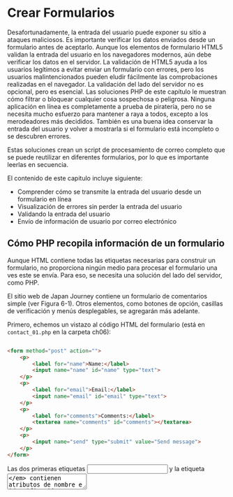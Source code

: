 <!-- https://link-springer-com.ezproxy.unal.edu.co/chapter/10.1007/978-1-4842-4338-1_6 -->

# Crear Formularios

Desafortunadamente, la entrada del usuario puede exponer su sitio a 
ataques maliciosos. Es importante verificar los datos enviados desde 
un formulario antes de aceptarlo. Aunque los elementos de formulario 
HTML5 validan la entrada del usuario en los navegadores modernos, 
aún debe verificar los datos en el servidor. La validación de HTML5 
ayuda a los usuarios legítimos a evitar enviar un formulario con 
errores, pero los usuarios malintencionados pueden eludir fácilmente 
las comprobaciones realizadas en el navegador. La validación del 
lado del servidor no es opcional, pero es esencial. Las soluciones 
PHP de este capítulo le muestran cómo filtrar o bloquear cualquier 
cosa sospechosa o peligrosa. Ninguna aplicación en línea es 
completamente a prueba de piratería, pero no se necesita mucho 
esfuerzo para mantener a raya a todos, excepto a los merodeadores 
más decididos. También es una buena idea conservar la entrada del 
usuario y volver a mostrarla si el formulario está incompleto o se 
descubren errores. 

Estas soluciones crean un script de procesamiento de correo completo 
que se puede reutilizar en diferentes formularios, por lo que es 
importante leerlas en secuencia.

El contenido de este capitulo incluye siguiente:

- Comprender cómo se transmite la entrada del usuario desde un 
formulario en línea
- Visualización de errores sin perder la entrada del usuario
- Validando la entrada del usuario
- Envío de información de usuario por correo electrónico

## Cómo PHP recopila información de un formulario

Aunque HTML contiene todas las etiquetas necesarias para construir un 
formulario, no proporciona ningún medio para procesar el formulario 
una ves este se envía. Para eso, se necesita una solución del lado del 
servidor, como PHP.

El sitio web de Japan Journey contiene un formulario de comentarios 
simple (ver Figura 6-1). Otros elementos, como botones de opción, 
casillas de verificación y menús desplegables, se agregarán más adelante.

Primero, echemos un vistazo al código HTML del formulario (está en 
`contact_01.php` en la carpeta ch06):


```html

<form method="post" action="">
    <p>
        <label for="name">Name:</label>
        <input name="name" id="name" type="text">
    </p>
    <p>
        <label for="email">Email:</label>
        <input name="email" id="email" type="text">
    </p>
    <p>
        <label for="comments">Comments:</label>
        <textarea name="comments" id="comments"></textarea>
    </p>
    <p>
        <input name="send" type="submit" value="Send message">
    </p>
</form>
```

Las dos primeras etiquetas _<input>_ y la etiqueta _<textarea>_ contienen 
atributos de nombre e identificación configurados con el mismo valor. 
La razón de esta duplicación es la accesibilidad. HTML usa el atributo 
_id_ para asociar el elemento _<label>_ con el elemento _<input>_ correcto. 
Los scripts de procesamiento de formularios, sin embargo, se basan en 
el atributo de _name_. Por lo tanto, aunque el atributo _id_ es opcional 
en el botón _submit_, debe usar el atributo _name_ para cada elemento 
del formulario que desee procesar.

El atributo _name_ de un elemento de entrada de formulario normalmente no 
debe contener espacios. Si desea combinar varias palabras, únalas con un 
guión bajo (PHP lo hará automáticamente si deja espacios). Debido a que el 
script desarrollado más adelante en este capítulo convierte los atributos 
_name_ en variables PHP, no use guiones ni ningún otro carácter que no sea 
válido en los nombres de las variables PHP.

Otras dos cosas a tener en cuenta son los atributos de _method_ y _action_
dentro de la etiqueta de apertura _<form>_. El atributo de _method_ determina 
cómo el formulario envía datos. Se puede configurar para _post_ y _get_. El 
atributo _action_ le dice al navegador dónde enviar los datos para su 
procesamiento cuando se hace clic en el botón _submit_. Si el valor se deja 
vacío, como aquí, la página intenta procesar el formulario en sí. Sin embargo, 
un atributo _action_ vacío no es válido en HTML5, por lo que será necesario corregirlo.

He evitado deliberadamente el uso de cualquiera de las nuevas funciones 
de formulario HTML5, como _type = "email"_ y el atributo _required_. Esto 
facilita la prueba de los scripts de validación del lado del servidor PHP. 
Después de la prueba, puede actualizar sus formularios para utilizar las 
funciones de validación de HTML5. La validación en el navegador es 
principalmente una cortesía hacia el usuario para evitar que se envíe 
información incompleta, por lo que es opcional. La validación del lado 
del servidor nunca debe omitirse.

## Diferencia entre Post y Get


De lo contrario, la carpeta ch06 contiene un conjunto completo de archivos 
para el sitio Japan Journey con todo el código del Capítulo 5 incorporado. 
Copie _contact_01.php_ a la raíz del sitio y cámbielo al nombre _contact.php_. 
También copie _footer.php_, _menu.php_ y _title.php_ de la carpeta _ch06 / includes_
a la carpeta _includes_ en la raíz del sitio.

1. Localice la etiqueta de apertura _<form>_ en _contact.php_ y cambie el valor 
del atributo del método de _post_ para obtener, así:

```html
<form method="get" action="">
```

2. Guarde _contact.php_ y cargue la página en un navegador. Escriba su nombre, 
dirección de correo electrónico y un mensaje corto en el formulario, luego haga 
clic en _Enviar mensaje_.


3. Busque en la barra de direcciones del navegador. Debería ver el contenido 
del formulario adjunto al final de la URL.  Si divide la URL, se verá así:

```
http://localhost/phpsols-4e/contact.php
?name=David
&email=david%40example.com
&comments=Greetings%21+%3A-%29
&send=Send+message
```

Los datos enviados por el formulario se han agregado a la URL básica 
como una cadena de consulta que comienza con un signo de interrogación. 
El valor de cada campo y el botón de envío se identifica mediante el 
atributo _name_ del elemento de formulario, seguido de un signo igual y 
los datos enviados. Los datos de cada elemento de entrada están separados 
por un signo comercial (&). Las URL no pueden contener espacios o ciertos 
caracteres (como un signo de exclamación o un emoticón), por lo que el 
navegador reemplaza los espacios con + y codifica otros caracteres como 
valores hexadecimales, un proceso conocido como codificación de URL (para 
obtener una lista completa de valores, consulte 
www.degraeve.com/reference/urlencoding.php).
 
4. Vuelva al código de _contact.php_ y cambie el método a _post_, así:

```html
<form method="post" action="">
```

Guarde _contact.php_ y vuelva a cargar la página en su navegador. Escribe 
otro mensaje y haz clic en _Enviar mensaje_. Su mensaje debería desaparecer, 
pero no sucede nada. No se ha perdido, pero todavía no ha hecho nada para 
procesarlo.
 
6. En _contact.php_, agregue el siguiente código inmediatamente debajo de 
la etiqueta de cierre `</form>`:

```html
<pre>
<?php if ($_POST) { print_r($_POST); } ?>
</pre>
```

Esto muestra el contenido del array superglobal `$ _POST` si se han 
enviado datos _post_. Como se explicó en el Capítulo 4, la función 
_print_r()_ le permite inspeccionar el contenido de los array; las 
etiquetas `<pre>` simplemente facilitan la lectura de la salida.

7. Guarde la página y haga clic en el botón Actualizar en su navegador. 
Probablemente verá una advertencia similar a la siguiente. Esto le 
indica que los datos se volverán a enviar, que es exactamente lo que 
desea. Confirme que desea enviar la información nuevamente.

8. El código del paso 6 ahora debería mostrar el contenido de su mensaje 
debajo del formulario. Todo se ha almacenado en uno de los array 
superglobales de PHP, `$ _POST`, que contiene los datos enviados mediante 
el método _post_. El atributo _name_  de cada elemento del formulario 
se utiliza como clave del array, lo que facilita la recuperación del contenido.

```
       array
(
    [name] => David
    [email] => david@example.com
    [comments] => Hi!
    [send] => Send message
)
```

El array `$ _POST` usa los atributos `name` del formulario para 
identificar cada elemento de datos.

Como acaba de ver, el método `get` envía sus datos adjuntos a la URL, 
mientras que el método `post` los envía con los encabezados HTTP para 
que estén ocultos a la vista. Algunos navegadores limitan la longitud 
máxima de una URL a unos 2000 caracteres, por lo que el método `get` 
solo se puede utilizar para pequeñas cantidades de datos. El método 
`post` se puede utilizar para cantidades de datos mucho mayores. De 
forma predeterminada, PHP permite hasta 8 MB de datos `post` aunque las 
empresas de alojamiento pueden establecer un límite diferente.

Sin embargo, la diferencia más importante entre los dos métodos es su 
uso previsto. El método de `get` está diseñado para usarse en solicitudes 
que no generan cambios en el servidor, sin importar cuántas veces se 
haya realizado. En consecuencia, se utiliza principalmente para búsquedas 
en bases de datos; marcar el resultado de la búsqueda es útil porque todos 
los criterios de búsqueda están en la URL. Por otro lado, el método 
`post` está diseñado para peticiones que provocan cambios en el servidor. 
Por lo tanto, se usa para insertar, actualizar o eliminar registros en 
una base de datos, cargar archivos o enviar un correo electrónico.

Este capítulo se concentra en el método `post` y su array superglobal 
asociada, `$ _POST`.

## Obtener datos de formularios con PHP superglobals

El array superglobal `$_POST` contiene datos enviados mediante el 
método `post`. No debería sorprender que los datos enviados por el 
método `get` estén en el array `$_GET`.

Para acceder a los valores enviados por un formulario, simplemente 
coloque el atributo `name` elemento del formulario entre comillas 
entre corchetes después de `$ _POST` o `$ _GET`, según el atributo 
del método del formulario. Por tanto, el correo electrónico se convierte 
en `$_POST['email']` si se envía mediante el método `post` y 
`$_GET['email']` si se envía mediante el método `get`. 

Puede encontrar scripts que usen `$_REQUEST`, lo que evita la necesidad 
de distinguir entre `$_POST` o `$_GET`. Es menos seguro. Siempre 
debe saber de dónde proviene la información del usuario. `$_REQUEST` 
también incluye los valores de las cookies, por lo que no tiene idea 
si está tratando con un valor enviado por el método `post`, uno 
transmitido a través de la URL o inyectado por una cookie. Utilice 
siempre `$_POST` o `$_GET`.

Los scripts antiguos pueden usar `$HTTP_POST_VARS` o `$HTTP_GET_VARS`, 
que tienen el mismo significado que `$_POST` y `$_GET`. Se han 
eliminado las versiones antiguas. Utilice `$_POST` y `$_GET` en su lugar.


## Procesamiento y validación de la entrada del usuario

El objetivo final de este capítulo es enviar la entrada del formulario 
en `contact.php` por correo electrónico a su bandeja de entrada. El uso 
de la función `mail ()` de PHP es relativamente sencillo. Requiere un 
mínimo de tres argumentos: la dirección o direcciones a las que se envía 
el correo electrónico, una cadena que contiene la línea de asunto y una 
cadena que contiene el cuerpo del mensaje. El cuerpo del mensaje se 
construye concatenando (uniendo) el contenido de los campos de entrada 
en una sola cadena.

Las medidas de seguridad implementadas por la mayoría de los proveedores 
de servicios de Internet (ISP) hacen que sea difícil, si no imposible, 
probar la función `mail ()` en un entorno de prueba local. En lugar de 
saltar directamente al uso de `mail ()`, las Soluciones PHP 6-2 a 6-5 
se concentran en validar la entrada del usuario para asegurarse de que 
los campos obligatorios estén completos y muestren mensajes de error. 
La implementación de estas medidas hace que sus formularios en línea 
sean más fáciles de usar y seguros.

La utilizacion de JavaScript o elementos y atributos de formulario HTML5
para verificar la entrada del usuario se denomina validación del lado del 
cliente porque ocurre en la computadora del usuario (o cliente). Es útil 
porque es casi instantáneo y puede alertar al usuario sobre un problema 
sin hacer un viaje de ida y vuelta innecesario al servidor. Sin embargo, 
la validación del lado del cliente es fácil de eludir. Todo lo que tiene 
que hacer un usuario malintencionado es enviar datos desde un script 
personalizado y sus comprobaciones se vuelven inútiles. También es vital 
verificar la entrada del usuario con PHP.

Consejo

La validación del lado del cliente por sí sola es insuficiente. Siempre 
verifique los datos de una fuente externa usando la validación del lado 
del servidor con PHP.

### Creando un script reutilizable

La capacidad de reutilizar el mismo script, tal vez con solo unas pocas 
ediciones, para varios sitios web es un gran ahorro de tiempo. Sin embargo, 
enviar los datos de entrada a un archivo separado para su procesamiento 
dificulta alertar a los usuarios sobre errores sin perder su entrada. Para 
solucionar este problema, el enfoque adoptado en este capítulo es utilizar 
lo que se conoce como formulario de autoprocesamiento.

Cuando se envía el formulario, la página se vuelve a cargar y una 
declaración condicional ejecuta el script de procesamiento. Si la 
validación del lado del servidor detecta errores, el formulario se puede 
volver a mostrar con mensajes de error mientras se conserva la entrada 
del usuario. Partes del script específicas del formulario se incrustarán 
encima de la declaración `DOCTYPE`. Las partes genéricas y reutilizables 
estarán en un archivo separado que se puede incluir en cualquier página 
que requiera un script de procesamiento de correo electrónico.

Solución PHP 6-1: Prevención de secuencias de comandos entre sitios en 
una forma de autoprocesamiento

Dejar vacío el atributo `action` de una etiqueta de formulario de 
apertura u omitirlo por completo vuelve a cargar el formulario cuando 
se envían los datos. Sin embargo, un atributo `action` vacío no es 
válido en HTML5. PHP tiene una variable superglobal muy conveniente 
(`$_SERVER ['PHP_SELF']`) que contiene la ruta relativa a la raíz del 
sitio del archivo actual. Establecerlo como el valor del atributo 
`action` inserta automáticamente el valor correcto para un formulario 
de autoprocesamiento, pero usarlo por sí solo expone su sitio a un 
ataque malicioso conocido como `cross-site scripting (XSS)`. Esta 
solución PHP explica el riesgo y muestra cómo usar `$_SERVER['PHP_SELF']` 
de forma segura.

1. Cargue `bad_link.php` en la carpeta ch06 en un navegador. Contiene 
un único enlace a `form.php` en la misma carpeta; pero el enlace en el 
HTML subyacente se ha deformado deliberadamente para simular un ataque XSS.
     
2. Haga clic en el enlace. Dependiendo del navegador que esté utilizando, 
debería ver que la página de destino ha sido bloqueada (como se muestra 
en la Figura 6-3) o el diálogo de alerta de JavaScript que se muestra en 
la Figura 6-4.

Google Chrome automatically blocks suspected XSS attacks. 
Not all browsers are capable of blocking XSS attacks. 

Nota

Los enlaces en los archivos de ejercicios para esta solución PHP asumen 
que están en una carpeta llamada phpsols-4e / ch06 en la raíz de su 
servidor localhost. Ajústelos si es necesario para que coincidan con 
su configuración de prueba.

3. Descarte la alerta de JavaScript, si es necesario, y haga clic con 
el botón derecho para ver la fuente de la página. La línea 10 debería 
verse similar a esto:

```
<form method="post" action="/phpsols-4e/ch06/form.php">
<script>alert('Boo!')</script><foo"">
```

El enlace mal formado en `bad_link.php` ha inyectado un fragmento de 
JavaScript en la página inmediatamente después de la etiqueta de 
apertura `<form>`. En este caso, es una alerta JavaScript inofensiva; 
pero en un ataque XSS real, podría intentar robar cookies u otra 
información personal. Tal ataque sería silencioso, dejando al usuario 
inconsciente de lo que ha sucedido a menos que note el script en la 
barra de direcciones del navegador.

Esto ha sucedido porque `form.php` usa `$_SERVER['PHP_SELF']` para 
generar el valor del atributo `action`. El enlace mal formado inserta 
la ubicación de la página en el atributo `action`, cierra la etiqueta 
del formulario de apertura y luego inyecta la etiqueta `<script>`, que 
se ejecuta inmediatamente cuando se carga la página.


4. Una forma simple, pero efectiva, de neutralizar este tipo de ataque 
XSS es pasar `$_SERVER['PHP_SELF']` a la función `htmlentities()` 
de esta manera:

```html
<form method="post"  action="<?=
 htmlentities($_SERVER['PHP_SELF']) ?>">
```

Esto convierte los corchetes angulares de las etiquetas `<script`> en 
sus equivalentes de entidad HTML, evitando que se ejecute el script. 
Aunque funciona, deja la URL mal formada en la barra de direcciones 
del navegador, lo que podría llevar a los usuarios a cuestionar la 
seguridad de su sitio. Creo que una mejor solución es redirigir a los 
usuarios a una página de error cuando se detecta XSS.


5. En form.php, cree un bloque PHP encima de la declaración `DOCTYPE` 
y defina una variable con la ruta relativa a la raíz del sitio al 
archivo actual de esta manera:

```html
<?php
$currentPage = '/phpsols-4e/ch06/form.php';
?>
<!doctype html>
```

6. Ahora compare el valor de `$currentPage` con `$ _SERVER['PHP_SELF']`. 
Si no son idénticos, use la función `header()` para redirigir al usuario 
a una página de error y salir inmediatamente del script de esta manera:

```html
if ($currentPage !== $_SERVER['PHP_SELF']) {
    header('Location: http://localhost/phpsols-4e/ch06/missing.php');
    exit;
}
```

Precaución

La ubicación pasada a la función `header()` debe ser una URL completamente 
calificada. Si utiliza un vínculo relativo al documento, el destino se 
agrega al vínculo mal formado, lo que evita que la página se redirija 
correctamente.

7. Use `$currentPage` como el valor del atributo `action` en la etiqueta 
del formulario de apertura:

```html
<form method="post"  action="<?= $currentPage ?>">
```

8. Guarde `form.php`, vuelva a `bad_link.php` y vuelva a hacer clic en el 
enlace. Esta vez debería ser llevado directamente a `missing.php`.
 
9. Cargue `form.php` directamente en el navegador. Debería cargarse y 
funcionar como se esperaba.  La versión final está en `form_end.php` en 
la carpeta ch06. El archivo llamado `bad_link_end.php` enlaza con la 
versión terminada si solo desea probar el script.

Esta técnica implica más código que simplemente pasar `$_SERVER['PHP_SELF']` 
a la función `htmlentities()`; pero tiene la ventaja de guiar a los 
usuarios sin problemas a una página de error si han seguido un enlace 
malicioso a su formulario. Obviamente, la página de error debería 
vincularse a su menú principal.

Solución PHP 6-2: Asegúrese de que los campos obligatorios no estén en blanco

Cuando los campos obligatorios se dejan en blanco, no obtiene la 
información que necesita y es posible que el usuario nunca obtenga una 
respuesta, especialmente si se han omitido los datos de contacto.
Continúe usando el archivo de "Comprender la diferencia entre `post` y `get`" 
anteriormente en este capítulo. Alternativamente, use `contact_02.php` de 
la carpeta ch06 y elimine _02 del nombre del archivo.

1. La secuencia de comandos de procesamiento utiliza dos arrays llamadas 
`$errores` y` $missing` para almacenar los detalles de los errores y los 
campos obligatorios que no se han completado. Estos arrays se utilizarán 
para controlar la visualización de los mensajes de error junto con las
 etiquetas del formulario. No habrá ningún error cuando la página se 
cargue por primera vez, así que inicialice `$errors` y `$missing` como 
arrays vacíos en el bloque de código PHP en la parte superior de 
`contact.php`, así:


```html
<?php
include './includes/title.php';
$errors = [];
$missing = [];
?>
```

 
2. La secuencia de comandos de procesamiento de correo electrónico debe 
ejecutarse solo si se ha enviado el formulario. Use una declaración 
condicional para verificar el valor de la variable superglobal 
`$_SERVER['REQUEST_METHOD']`. Si es `POST` (todo en mayúsculas), sabrá 
que el formulario se envió mediante el método `post`. Agregue el código 
resaltado en negrita al bloque PHP en la parte superior de la página.

```html
<?php
include './includes/title.php';
$errors = [];
$missing = [];
// check if the form has been submitted
if ($_SERVER['REQUEST_METHOD'] == 'POST') {
    // email processing script
}
?>
```

Consejo

Verificar que el valor de `$_SERVER['REQUEST_METHOD']` sea `POST` es 
una condición genérica que se puede usar con cualquier formulario 
independientemente del nombre del botón Enviar.

3. Aunque aun no enviará el correo electrónico, defina dos variables 
para almacenar la dirección de destino y la línea de asunto del 
correo electrónico. El siguiente código va dentro de la declaración 
condicional que creó en el paso anterior:

```
if ( $_SERVER['REQUEST_METHOD'] == 'POST') {
    // email processing script
    $to = 'david@example.com'; // use your own email address
    $subject = 'Feedback from Japan Journey';
}
```

4. A continuación, cree dos arrays, uno que enumere el atributo `name` 
de cada campo en el formulario y la otra que enumere todos los campos 
obligatorios. Por el bien de esta demostración, haga que el campo de 
correo electrónico sea opcional, de modo que solo se requieran los 
campos `name` y `comments` Agregue el siguiente código dentro del 
bloque condicional inmediatamente después del código que define la 
línea de asunto:

```
    $subject = 'Feedback from Japan Journey';
    // list expected fields
    $expected = ['name', 'email', 'comments'];
    // set required fields
    $required = ['name', 'comments'];
}
```

Consejo

¿Por qué es necesaria ek array `$expected` ? Es para evitar que un 
atacante inyecte otras variables en el array `$_POST` en un intento de 
sobrescribir sus valores predeterminados. Al procesar solo las variables 
que espera, su formulario es mucho más seguro. Se ignoran los valores 
falsos.

5. La siguiente sección de código no es específica de este formulario, 
por lo que debe ir en un archivo externo que se puede incluir en 
cualquier secuencia de comandos de procesamiento de correo electrónico. 
Cree un nuevo archivo PHP llamado `processmail.php` en la carpeta 
`includes`. Luego inclúyalo en `contact.php` inmediatamente después 
del código que ingresó en el paso anterior, así:

```
    $required = ['name', 'comments'];
    require './includes/processmail.php';
}
```

6. El código en `processmail.php` comienza verificando las variables 
`$_POST` para los campos obligatorios que se han dejado en blanco. 
Elimine cualquier código predeterminado insertado por su editor y 
agregue lo siguiente a `processmail.php`: 

```
<?php
foreach ($_POST as $key => $value) {
    // strip whitespace from $value if not an array
    if (!is_array($value)) {
        $value = trim($value);
    }
    if (!in_array($key, $expected)) {
        // ignore the value, it's not in $expected
        continue;
    }
    if (in_array($key, $required) && empty($value)) {
        // required value is missing
        $missing[] = $key;
        $$key = "";
        continue;
    }
    $$key = $value;
}
```

Este bucle `foreach` procesa el array `$_POST` eliminando los espacios 
en blanco iniciales y finales de los campos de texto y asignando el 
contenido del campo a una variable con un nombre simplificado. 
Como resultado, `$_POST['email'] `se convierte en `$email`, y así 
sucesivamente. También verifica si los campos obligatorios se dejan en 
blanco y los agrega al array `$missing`, estableciendo la variable 
relacionada en una cadena vacía.

El array `_POST` es un array asociativa, por lo que el ciclo asigna la 
clave y el valor del elemento actual a `$key` y `$value`, respectivamente. 
El ciclo comienza verificando que el valor actual no sea un array, 
usando la función `is_array()` con el operador lógico `Not` (!). Si no 
es así, la función `trim()` elimina los espacios en blanco iniciales 
y finales y los reasigna a `$value`. Eliminar los espacios en blanco 
iniciales y finales evita que alguien presione la barra espaciadora 
varias veces para evitar completar un campo obligatorio.


Nota

Actualmente, el formulario solo tiene campos de entrada de texto, pero 
se ampliará más adelante para incluir elementos `<select>` y casillas 
de verificación que envían datos como arrays. Es necesario verificar 
si el valor del elemento actual es un array porque pasar un array a la 
función `trim()` desencadena un error.

La siguiente declaración condicional verifica si la clave actual no 
está en el array `$expected`. Si no es así, la palabra clave `continue` 
obliga al ciclo a dejar de procesar el elemento actual y pasar al 
siguiente. Por lo tanto, se ignora todo lo que no esté en el array 
$expected.

A continuación, verificamos si la clave del array actual está en el 
array `$required` y si no tiene ningún valor. Si la condición devuelve 
verdadera, la clave se agrega al arrayz `$missing` y una variable 
basada en el nombre de la clave se crea dinámicamente y su valor se 
establece en una cadena vacía. Observe que `$$key` comienza con dos 
signos de dólar en la siguiente línea:

```
$$key = "";
```

Esto significa que es una variable variable (consulte "Crear de nuevas 
variables dinámicamente" en el Capítulo 4). Entonces, si el valor de 
`$key` es `"name"`, `$$key` se convierte en `$name`.

Nuevamente, `continue` mueve el bucle al siguiente elemento.

Pero, si llegamos hasta la línea final del ciclo, sabemos que estamos 
tratando con un elemento que necesita ser procesado, por lo que se 
crea una variable basada en el nombre de la clave de forma dinámica y 
el valor actual se asigna a este.

7. Guarde `processmail.php`. Le agregará más código más adelante, pero 
pasemos ahora al cuerpo principal de `contact.php`. El atributo `action` 
en la etiqueta del formulario de apertura está vacío. Para propósitos 
de prueba local, simplemente establezca su valor en el nombre de la 
página actual:

```
<form method="post" action="contact.php">
```


8. Debe mostrar una advertencia si falta algo. Agregue una declaración 
condicional en la parte superior del contenido de la página entre el 
encabezado <h2> y el primer párrafo, así:


```html
<h2>Contact us</h2>
<?php if ($missing || $errors) { ?>
<p class="warning">Please fix the item(s) indicated.</p>
<?php } ?>
<p>Ut enim ad minim veniam . . . </p>
```


Esto verifica `$missing` y `$errors`, que inicializó como arrays vacios 
en el paso 1. Como se explica en "La verdad según PHP" en el Capítulo 4, 
un array vacío se trata como falso, por lo que el párrafo dentro de la 
declaración condicional no lo es se muestra cuando se carga la página 
por primera vez. Sin embargo, si no se ha completado un campo obligatorio 
cuando se envía el formulario, su nombre se agrega a la matriz `$missing`. 
Un array con al menos un elemento se trata como verdadera. El || significa 
"o", por lo que este párrafo de advertencia se mostrará si un campo 
obligatorio se deja en blanco o si se descubre un error. (El array 
$erros entra en juego en la Solución PHP 6-4).


9. Para asegurarse de que funciona hasta ahora, guarde `contact.php` 
y cárguelo normalmente en un navegador (no haga clic en el botón 
Actualizar). No se muestra el mensaje de advertencia. Haz clic en 
Enviar mensaje sin completar ninguno de los campos. Ahora debería ver 
el mensaje sobre elementos faltantes, como se muestra en la siguiente 
captura de pantalla.


10. Para mostrar un mensaje adecuado junto a cada campo obligatorio 
que falta, use una declaración condicional de PHP para insertar un 
`<span>` dentro de la etiqueta `<label>`, así:

```html
<label for="name">Name:
<?php if (in_array('name', $missing)) { ?>
    <span class="warning">Please enter your name</span>
<?php } ?>
</label>
```

La condición usa la función `in_array()` para verificar si el array 
`$missing` contiene el valor `name`. Si es así, se muestra el `<span>.` 
`$missing` se define como un array vacío en la parte superior de la 
secuencia de comandos, por lo que el intervalo no se mostrará cuando 
se cargue la página por primera vez.


11. Inserte advertencias similares para los campos de correo electrónico 
y comentarios como este:

```html
    <label for="email">Email:
    <?php if (in_array('email', $missing)) { ?>
        <span class="warning">Please enter your email address</span>
    <?php } ?>
    </label>
    <input name="email" id="email" type="text">
</p>
<p>
    <label for="comments">Comments:
    <?php if (in_array('comments', $missing)) { ?>
        <span class="warning">Please enter your comments</span>
    <?php } ?>
    </label>
```

El código PHP es el mismo excepto por el valor que busca en el array 
`$missing`. Es lo mismo que el atributo `name` del elemento de formulario.
 
12. Guarde `contact.php` y pruebe la página nuevamente, primero 
ingresando nada en ninguno de los campos. Las etiquetas del formulario 
deben verse como la Figura 6-5.


Aunque agregó una advertencia a `<label>` para el campo de correo 
electrónico, no se muestra porque el correo electrónico no se agregó 
al array `$required`. Como resultado, el código en `processmail.php` 
no lo agrega al array `$missing`.

13. Agregue un correo electrónico al array `$required` en el bloque 
de código en la parte superior de `comments.php`, así:

```
$required = ['name', 'comments', 'email'];
```

14. Haz clic en Enviar mensaje nuevamente sin completar ningún campo. 
Esta vez, verá un mensaje de advertencia junto a cada etiqueta.
     
15. Escriba su nombre en el campo `name`. En los campos Correo 
electrónico y Comentarios, simplemente presione la barra espaciadora 
varias veces y luego haga clic en Enviar mensaje. El mensaje de 
advertencia junto al campo Nombre desaparece, pero los otros dos 
mensajes de advertencia permanecen. El código en `processmail.php` 
quita los espacios en blanco de los campos de texto, por lo que 
rechaza los intentos de omitir los campos obligatorios ingresando 
una serie de espacios. Si tiene algún problema, compare su código 
con `contact_03.php` e `includes/processmail_01.php` en la carpeta 
ch06.
     

Todo lo que se necesita hacer para cambiar los campos obligatorios 
es cambiar los nombres en el array `$required` y agregar una alerta 
adecuada dentro de la etiqueta `<label>` del elemento de entrada 
apropiado dentro del formulario. Es fácil de hacer porque siempre 
usa el atributo de nombre del elemento de entrada del formulario.

## Conservar la entrada del usuario cuando un formulario está incompleto

Imagínese que ha pasado 10 minutos rellenando un formulario. Hace 
clic en el botón Enviar y vuelve la respuesta de que falta un campo 
obligatorio. Es exasperante tener que rellenar todos los campos de 
nuevo. Dado que el contenido de cada campo está en el array `$_POST`, 
es fácil volver a mostrarlo cuando se produce un error.


Solución PHP 6-3: Creación de campos de formulario fijos

Esta solución PHP muestra cómo usar una declaración condicional para 
extraer la entrada del usuario del array `$_POST` y volver a mostrarla 
en los campos de entrada de texto y áreas de texto. Continúe trabajando 
con los mismos archivos de antes. Alternativamente, use `contact_03.php` 
e `includes/processmail_01.php` de la carpeta ch06.


1. Cuando la página se carga por primera vez, no desea que aparezca 
nada en los campos de entrada, pero desea volver a mostrar el contenido 
si falta un campo obligatorio o hay un error. Esa es la clave: si los 
arrays `$missing` o `$errors` contienen algún valor, el contenido de 
cada campo debe volver a mostrarse. Establece el texto predeterminado 
para un campo de entrada de texto con el atributo de valor de la 
etiqueta `<input>`, así que modifique la etiqueta `<input`> para un 
nombre como este:

```html
<input name="name" id="name" type="text"
<?php if ($missing || $errors) {
    echo 'value="' . htmlentities($name) . '"';
} ?>>
```

La línea dentro de las llaves contiene una combinación de comillas y 
puntos que pueden confundirlo. Lo primero que debe darse cuenta es que 
solo hay un punto y coma, justo al final, por lo que el comando echo 
se aplica a toda la línea. Como se explicó en el Capítulo 3, un punto 
se denomina operador de concatenación, que une cadenas y variables. 
Puede dividir el resto de la línea en tres secciones, de la siguiente manera:

```
'value="' .

htmlentities($name)

. '"'
```

La primera sección genera `value="` como texto y usa el operador de 
concatenación para unirlo a la siguiente sección, que pasa `$name` a 
una función llamada `htmlentities()`. Explicaré por qué es necesario 
en un momento, pero la tercera sección usa el operador de concatenación 
nuevamente para unirse a la salida final, que consta únicamente de 
comillas dobles. Por lo tanto, si `$missing` o `$errors` contienen 
algún valor, y `$_POST['name']` contiene a Joe, terminará con esto 
dentro de la etiqueta `<input>` :

```html
<input name="name" id="name" type="text" value="Joe">
```

La variable `$name` contiene la entrada del usuario original, que se 
transmitió a través del array `$_POST`. El bucle `foreach` que creó en 
`processmail.php` en la Solución PHP 6-2 procesa el array `$_POST` y 
asigna cada elemento a una variable con el mismo nombre. Esto le permite 
acceder a `$_POST['nombre']` simplemente como `$name`.

Entonces, ¿por qué necesitamos la función `htmlentities()`? Como sugiere 
el nombre de la función, convierte ciertos caracteres en sus entidades 
de caracteres HTML equivalentes. El que le preocupa aquí es la comilla 
doble. Supongamos que Eric "Slowhand" Clapton decide enviar comentarios 
a través del formulario. Si usa `$name` por sí solo, la Figura 6-6 muestra 
lo que sucede cuando se omite un campo `required` y no usa `htmlentities()`.

Pasar el contenido del elemento array `$_POST` a `htmlentities()`, sin 
embargo, convierte las comillas dobles en el medio de la cadena a `&quot;`. 
Y, como muestra la Figura 6-7, el contenido ya no está truncado.


Lo bueno de esto es que la entidad de carácter `&quot;` se convierte 
de nuevo a comillas dobles cuando se vuelve a enviar el formulario. 
Como resultado, no es necesario realizar más conversiones antes de que 
se pueda enviar el correo electrónico.

Nota

Si `htmlentities()` corrompe su texto, puede establecer la codificación 
directamente dentro de un script pasando el segundo y tercer argumento 
opcional a la función. Por ejemplo, para establecer la codificación en 
chino simplificado, use `htmlentities($name, ENT_COMPAT, 'GB2312')`. 
Para obtener más información, consulte la documentación en www.php.net/manual/en/function.htmlentities.php.

2. Edite el campo de correo electrónico de la misma manera, usando 
`$email` en lugar de `$name`.
     
3. El área de texto de comentarios debe manejarse de manera ligeramente 
diferente porque las etiquetas `<textarea>` no tienen un atributo 
`value`. Debe colocar el bloque PHP entre las etiquetas de apertura y
 cierre del área de texto, así:

```html
<textarea name="comments" id="comments"><?php
  if ($missing || $errors) {
      echo htmlentities($comments);
  } ?></textarea>
```

Es importante colocar las etiquetas PHP de apertura y cierre contra 
las etiquetas `<textarea>`. Si no lo hace, obtendrá espacios en blanco 
no deseados dentro del área de texto.
 
4. Guarde `contact.php` y pruebe la página en un navegador. Si se 
omite algún campo obligatorio, el formulario muestra el contenido 
original junto con los mensajes de error.

Puede verificar su código con `contact_04.php` en la carpeta ch06.


Precaución

El uso de esta técnica evita que el botón de restablecimiento de un 
formulario restablezca cualquier campo que haya sido modificado por 
el script PHP porque establece explícitamente el atributo de valor de 
cada campo.


## Filtrar posibles ataques

Un exploit particularmente desagradable conocido como inyección de 
encabezado de correo electrónico busca convertir formularios en línea 
en transmisores de spam. El atacante intenta engañar a su script para 
que envíe un correo electrónico HTML con copias a muchas personas. Esto 
es posible si incorpora la entrada del usuario sin filtrar en los 
encabezados adicionales que se pueden pasar como el cuarto argumento a 
la función `mail()`. Es común agregar la dirección de correo electrónico 
del usuario como un encabezado de respuesta. Si detecta espacios, nuevas 
líneas, retornos de carro o cualquiera de las cadenas "Content-type:", 
"Cc:" o "Bcc:" en el valor enviado, es el objetivo de un ataque, por lo 
que debe bloquear el mensaje.

Solución PHP 6-4: bloqueo de direcciones de correo electrónico que 
contienen contenido sospechoso

Esta solución PHP verifica la entrada de la dirección de correo 
electrónico del usuario en busca de contenido sospechoso. Si se detecta, 
una variable booleana se establece en verdadera. Esto se utilizará más 
adelante para evitar que se envíe el correo electrónico.

Continúe trabajando con la misma página que antes. Alternativamente, 
use `contact_04.php` e `includes/processmail_01.php` de la carpeta ch06.

1. Para detectar las frases sospechosas, usaremos un patrón de búsqueda 
o una expresión regular. Agregue el siguiente código en la parte superior 
de `processmail.php` antes del bucle `foreach` existente:

```html
// pattern to locate suspect phrases
$pattern = '/[\s\r\n]|Content-Type:|Bcc:|Cc:/i';
foreach ($_POST as $key => $value) {
```

La cadena asignada a `$pattern` se utilizará para realizar una búsqueda 
que no distinga entre mayúsculas y minúsculas para cualquiera de los 
siguientes: un espacio, retorno de carro, salto de línea, "Content-Type:", 
"Bcc:" o "Cc:". Está escrito en un formato llamado expresión regular 
compatible con Perl (PCRE). El patrón de búsqueda está encerrado en un 
par de barras diagonales, y la i después de la barra final hace que el 
patrón no distinga entre mayúsculas y minúsculas.

Consejo

Las expresiones regulares son una herramienta extremadamente poderosa 
para hacer coincidir patrones de texto. Es cierto que no son fáciles 
de aprender; pero es una habilidad esencial si se toma en serio el 
trabajo con lenguajes de programación como PHP y JavaScript. Eche un 
vistazo a Introducción a las expresiones regulares de Jörg Krause 
(Apress, 2017, ISBN 978-1-4842-2508-0). Está dirigido principalmente 
a desarrolladores de JavaScript, pero solo existen pequeñas diferencias 
de implementación entre JavaScript y PHP. La sintaxis básica es idéntica.

2. Ahora puede usar el PCRE almacenado en `$pattern` para detectar 
cualquier entrada de usuario sospechosa en la dirección de correo 
electrónico enviada. Agregue el siguiente código inmediatamente después 
de la variable `$pattern` del paso 1:

```html
// check the submitted email address
$suspect = preg_match($pattern,  $_POST['email']);
```

La función `preg_match()` compara la expresión regular pasada como 
primer argumento con el valor del segundo argumento, en este caso, 
el valor del campo de correo electrónico. Devuelve verdadero si 
encuentra una coincidencia. Por lo tanto, si se encuentra contenido 
sospechoso, `$suspect` será cierto. Pero si no hay coincidencia, 
será falso.

3. Si se detecta contenido sospechoso en la dirección de correo 
electrónico, no tiene sentido seguir procesando el array `$_POST`. 
Envuelva el código que procesa las variables `$_POST` en una 
declaración condicional como esta:

```html
if (!$suspect) {
    foreach ($_POST as $key => $value) {
        // strip whitespace from $value if not an array
        if (!is_array($value)) {
           $value = trim($value);
        }
        if (!in_array($key, $expected)) {
            // ignore the value, it's not in $expected
            continue;
        }
        if (in_array($key, $required) && empty($value)) {
            // required value is missing
            $missing[] = $key;
            $$key = "";
            continue;
        }
    $$key = $value;
    }
}
```

Esto procesa las variables en el array `$_POST` solo si `$suspect`no 
es verdadero.

No olvide la llave extra para cerrar la declaración condicional.

4. Edite el bloque PHP después del encabezado `<h2>` en `contact.php` 
para agregar un nuevo mensaje de advertencia sobre el formulario, 
como este:

```html
<h2>Contact Us</h2>
<?php if ($_POST && $suspect) { ?>
    <p class="warning">Sorry, your mail could not be sent.
    Please try later.</p>
<?php } elseif ($missing || $errors) { ?>
  <p class="warning">Please fix the item(s) indicated.</p>
<?php } ?>
```

Esto establece una nueva condición que tiene prioridad sobre el mensaje 
de advertencia original al ser considerado primero. Comprueba si el 
array `$_POST` contiene algún elemento (en otras palabras, el formulario 
ha sido enviado) y si `$suspect`es verdadero. La advertencia tiene un 
tono deliberadamente neutro. No tiene sentido provocar a los atacantes.

5. Guarde `contact.php` y pruebe el formulario escribiendo cualquier 
contenido sospechoso en el campo de correo electrónico. Debería ver el 
nuevo mensaje de advertencia, pero su entrada no se conservará.

Puede verificar su código con `contact_05.php` e `includes/processmail_02.php` 
en la carpeta ch06.

## Envío de correo electrónico

Antes de continuar, es necesario explicar cómo funciona la función PHP 
`mail()`, ya que le ayudará a comprender el resto del script de 
procesamiento. La función PHP `mail()` toma hasta cinco argumentos, 
todos ellos cadenas, de la siguiente manera:

- La (s) dirección (es) del (los) destinatario (s)
- La línea de asunto
- El cuerpo del mensaje
- Una lista de otros encabezados de correo electrónico (opcional)
- Parámetros adicionales (opcional)

Las direcciones de correo electrónico del primer argumento pueden estar 
en cualquiera de los siguientes formatos:

```
'user@example.com'
'Some Guy <user2@example.com>'
```


Para enviar a más de una dirección, use una cadena separada por comas 
como esta:

```
'user@example.com, another@example.com, Some Guy <user2@example.com>'
```


El cuerpo del mensaje debe presentarse como una sola cadena. Esto 
significa que debe extraer los datos de entrada del array `$_POST` y 
formatear el mensaje, agregando etiquetas para identificar cada campo. 
De forma predeterminada, la función `mail()` solo admite texto sin formato. 
Las líneas nuevas deben utilizar tanto un retorno de carro como un carácter 
de nueva línea. También se recomienda restringir la longitud de las líneas 
a no más de 78 caracteres. Aunque suene complicado, puede construir el 
cuerpo del mensaje automáticamente con aproximadamente 20 líneas de 
código PHP, como verá en la Solución PHP 6-6. La adición de otros 
encabezados de correo electrónico se explica en detalle en la siguiente 
sección.

Muchas empresas de hosting ahora exigen el quinto argumento. Garantiza 
que el correo electrónico sea enviado por un usuario de confianza, y 
normalmente consta de su propia dirección de correo electrónico con el 
prefijo -f (sin un espacio entre ellos), todo entre comillas. Consulte 
las instrucciones de su empresa de alojamiento para ver si es necesario 
y el formato exacto que debe adoptar.

Precaución

Nunca debe incorporar la entrada del usuario en el quinto argumento de 
la función `mail()` porque puede usarse para ejecutar un script arbitrario 
en el servidor web.


## Uso seguro de encabezados de correo electrónico adicionales

Puede encontrar una lista completa de encabezados de correo electrónico 
en www.faqs.org/rfcs/rfc2076, pero algunos de los más conocidos y útiles 
le permiten enviar copias de un correo electrónico a otras direcciones 
(Cc y Bcc) o cambiar la codificación. Cada nuevo encabezado, excepto el 
final, debe estar en una línea separada terminada por un retorno de carro 
y un carácter de nueva línea. Esto significa usar las secuencias de 
escape \ r y \ n en cadenas entre comillas dobles (consulte la Tabla 4-5 
en el Capítulo 4).

Consejo

Una forma conveniente de formatear encabezados adicionales es definir 
cada encabezado como un elemento de aray separado y luego usar la 
función `implode()` para unirlos con "\ r \ n" entre comillas dobles.

De forma predeterminada, `mail()` usa la codificación Latin1 (ISO-8859-1), 
que no admite caracteres acentuados. En la actualidad, los editores de 
páginas web utilizan con frecuencia Unicode (UTF-8), que admite la mayoría 
de los idiomas escritos, incluidos los acentos comúnmente utilizados en 
los idiomas europeos, así como las escrituras no alfabéticas, como el 
chino y el japonés. Para asegurarse de que los mensajes de correo 
electrónico no estén distorsionados, use el encabezado `Content-Type` 
para configurar la codificación en UTF-8, así:


```
$headers[] = "Content-Type: text/plain; charset=utf-8";
```


También necesita agregar UTF-8 como el atributo charset en una etiqueta 
`<meta>` en el `<head>` de sus páginas web como esta:


```html
<meta charset="utf-8">
```

Supongamos que desea enviar copias a otros departamentos, además de 
una copia a otra dirección que no desea que los demás vean. El correo 
electrónico enviado por `mail()` a menudo se identifica como proveniente 
de `nadie@tudominio` (o cualquier nombre de usuario asignado al servidor 
web), por lo que es una buena idea agregar una dirección "From" más 
amigable. Así es como construyes esos encabezados adicionales, finalmente 
uniéndolos con `implode()`:

```
$headers[] = 'From: Japan Journey<feedback@example.com>';
$headers[] = 'Cc: sales@example.com, finance@example.com';
$headers[] = 'Bcc: secretplanning@example.com';
$headers = implode("\r\n", $headers);
```

La función `implode()` convierte un array en una cadena uniendo cada 
elemento del array con la cadena suministrada como primer argumento. 
Por lo tanto, esto devuelve el array `$headers` como una sola cadena 
con un retorno de carro y un carácter de nueva línea entre cada 
elemento del array.

Después de construir el conjunto de encabezados que desea usar, pasa 
la variable que los contiene como el cuarto argumento a `mail()`, así 
(asumiendo que la dirección de destino, el asunto y el cuerpo del 
mensaje ya se han almacenado en variables):

```
$mailSent = mail($to, $subject, $message, $headers);
```


Los encabezados adicionales codificados como este no presentan ningún 
riesgo de seguridad, pero cualquier cosa que provenga de la entrada 
del usuario debe filtrarse antes de que se use. El mayor peligro 
proviene de un campo de texto que solicita la dirección de correo 
electrónico del usuario. Una técnica ampliamente utilizada es incorporar 
la dirección de correo electrónico del usuario en un encabezado "From" 
o "Resply-to" a, que le permite responder directamente a los mensajes 
entrantes haciendo clic en el botón "Reply" en su programa de correo 
electrónico. Es muy conveniente, pero los atacantes con frecuencia 
intentan empaquetar un campo de entrada de correo electrónico con una 
gran cantidad de encabezados falsos. La solución PHP anterior eliminó 
los encabezados más comúnmente utilizados por los atacantes, pero 
debemos verificar más la dirección de correo electrónico antes de 
incorporarla en los encabezados adicionales.

Precaución

Aunque los campos de correo electrónico son el objetivo principal de 
los atacantes, la dirección de destino y la línea de asunto son vulnerables 
si permite que los usuarios cambien el valor. La entrada del usuario 
siempre debe considerarse sospechosa. Siempre codifique la dirección de 
destino y la línea de asunto. Alternativamente, proporcione un menú 
desplegable de valores aceptables y verifique el valor enviado con un 
array de los mismos valores.

Solución PHP 6-5: agregar encabezados y automatizar la dirección de respuesta

Esta solución PHP agrega tres encabezados al correo electrónico: 
`From`, `Content-Type` (para establecer la codificación en UTF-8) y 
`Reply-To`. Antes de agregar la dirección de correo electrónico del 
usuario al encabezado final, utiliza un filtro PHP integrado para 
verificar que el valor enviado se ajusta al formato de una dirección 
de correo electrónico válida.

Continúe trabajando con la misma página que antes. Alternativamente, 
use `contact_05.php` e `includes/processmail_02.php` de la carpeta ch06.

1. Los encabezados suelen ser específicos de un sitio web o página en 
particular, por lo que los encabezados `From`, `Content-Type` se 
agregarán al script en `contact.php`. Agregue el siguiente código al 
bloque PHP en la parte superior de la página justo antes de que se 
incluya `processmail.php`:

```
$required = ['name', 'comments', 'email'];
// create additional headers
$headers[] = 'From: Japan Journey<feedback@example.com>';
$headers[] = 'Content-Type: text/plain; charset=utf-8';
require './includes/processmail.php';
```

2. El propósito de validar la dirección de correo electrónico es 
asegurarse de que esté en un formato válido, pero el campo puede estar 
vacío porque decides no hacerlo obligatorio o porque el usuario 
simplemente lo ignoró. Si el campo es obligatorio pero está vacío, 
se agregará al array `$missing` y se mostrará la advertencia que agregó 
en la Solución PHP 6-2. Si el campo no está vacío, pero la entrada no 
es válida, debe mostrar un mensaje diferente.

Cambie a `processmail.php` y agregue este código en la parte inferior 
del script:

```
// validate the user's email
if (!$suspect && !empty($email)) {
    $validemail = filter_input(INPUT_POST, 'email', FILTER_VALIDATE_EMAIL);
    if ($validemail) {
        $headers[] = "Reply-To: $validemail";
    } else {
        $errors['email'] = true;
    }
}
```

Esto comienza por verificar que no se haya encontrado contenido 
sospechoso y que el campo de correo electrónico no esté vacío. Ambas 
condiciones están precedidas por el operador lógico Not, por lo que 
devuelven verdadero si `$suspect` y vacío (`$email`) son ambos falsos. 
El bucle `foreach` que agregó en la Solución PHP 6-2 asigna todos los 
elementos esperados en el array `$_POST` a variables más simples, por 
lo que `$email` contiene el mismo valor que `$_POST['email']`.

La siguiente línea usa `filter_input()` para validar la dirección de 
correo electrónico. El primer argumento es una constante `PHP`, 
`INPUT_POST`, que especifica que el valor debe estar en el array 
`$_POST`. El segundo argumento es el nombre del elemento que desea 
probar. El argumento final es otra constante de PHP que especifica 
que desea verificar que el elemento cumple con el formato válido para 
un correo electrónico.

La función `filter_input()` devuelve el valor que se está probando si 
es válido. De lo contrario, devuelve falso. Entonces, si el valor 
enviado por el usuario parece una dirección de correo electrónico 
válida, `$validemail` contiene la dirección. Si el formato no es 
válido, `$validemail` es falso. La constante `FILTER_VALIDATE_EMAIL` 
acepta solo una única dirección de correo electrónico, por lo que se 
rechazará cualquier intento de insertar varias direcciones de correo 
electrónico.

Nota

`FILTER_VALIDATE_EMAIL` verifica el formato, no si la dirección es 
genuina.  Si `$validemail` no es falso, es seguro incorporarlo en un 
encabezado de correo electrónico `Reply-To`. Pero si `$validemail` es 
falso, `$errors['email']` se agrega al array `$errors`.

3. Ahora necesita modificar <label> para el campo de correo electrónico 
en `contact.php`, así:


```html
<label for="email">Email:
<?php if (in_array('email', $missing)) { ?>
    <span class="warning">Please enter your email address</span>
<?php } elseif (isset($errors['email'])) { ?>
    <span class="warning">Invalid email address</span>
<?php } ?>
</label>
```

Esto agrega una cláusula `elseif` a la primera declaración condicional 
y muestra una advertencia diferente si la dirección de correo electrónico 
falla en la validación.


4. Guarde `contact.php` y pruebe el formulario dejando todos los campos 
en blanco y haciendo clic en Enviar mensaje. Verá el mensaje de error 
original. Pruébelo nuevamente ingresando un valor que no sea una dirección 
de correo electrónico en el campo Correo electrónico o ingresando dos 
direcciones de correo electrónico. Debería ver el mensaje no válido.

Puede verificar su código con `contact_06.php` e `includes/processmail_03.php` 
en la carpeta ch06.


Solución PHP 6-6: Creación del cuerpo del mensaje y envío del correo

Muchos tutoriales de PHP muestran cómo construir el cuerpo del mensaje 
manualmente de esta manera:

```
$message = "Name: $name\r\n\r\n";
$message .= "Email: $email\r\n\r\n";
$message .= "Comments: $comments";
```

Esto agrega etiquetas para identificar de qué campo proviene la entrada 
e inserta dos retornos de carro y caracteres de nueva línea entre cada 
uno. Esto está bien para una pequeña cantidad de campos, pero pronto se 
vuelve tedioso con más campos. Siempre que le dé a sus campos de 
formulario atributos de nombre significativos, puede construir el cuerpo 
del mensaje automáticamente con un bucle `foreach`, que es el enfoque 
adoptado en esta solución PHP.

Continúe trabajando con los mismos archivos que antes. Alternativamente, 
use `contact_06.php` e `includes/processmail_03.php` de la carpeta ch06.



1. Agregue el siguiente código en la parte inferior del script en 
`processmail.php`:

```
$mailSent = false;
```

Esto inicializa una variable para redirigir a una página de agradecimiento 
después de que se haya enviado el correo. Debe establecerse en falso hasta que sepa que la función mail () se ha realizado correctamente.
 
2. Ahora agregue el código que genera el mensaje inmediatamente después:

```

// go ahead only if not suspect, all required fields OK, and no errors
if (!$suspect && !$missing && !$errors) {
    // initialize the $message variable
    $message = ";
    // loop through the $expected array
    foreach($expected as $item) {
        // assign the value of the current item to $val
        if (isset($$item) && !empty($$item)) {
            $val = $$item;
        } else {
            // if it has no value, assign 'Not selected'
            $val = 'Not selected';
        }
        // if an array, expand as comma-separated string
        if (is_array($val)) {
            $val = implode(', ', $val);
        }
        // replace underscores in the label with spaces
        $item = str_replace('_', ' ', $item);
        // add label and value to the message body
        $message .= ucfirst($item).": $val\r\n\r\n";
    }
    // limit line length to 70 characters
    $message = wordwrap($message, 70);
    // format headers as a single string
    $headers = implode("\r\n", $headers);
    $mailSent = true;
}
```



Este bloque de código comienza verificando que `$suspects, `$missing` 
y `$errors` sean todos falsos. Si es así, construye el cuerpo del 
mensaje recorriendo el  array $expected, almacenando el resultado en 
`$message` como una serie de pares `label/value`.

La clave de cómo funciona radica en la siguiente declaración condicional:

```

if (isset($$item) && !empty($$item)) {
    $val = $$item;
}
```

Este es otro ejemplo del uso de una variable variable (consulte “Creación 
de nuevas variables dinámicamente” en el Capítulo 4). Cada vez que se 
ejecuta el ciclo, `$item` contiene el valor del elemento actual en el 
array `$expected`. El primer elemento es `name`, por lo que `$$item` 
crea dinámicamente una variable llamada `$name. En efecto, la 
declaración condicional se convierte en esto:

```

if (isset($name) && !empty($name)) {
    $val = $name;
}
```

En el siguiente paso, `$$item` crea una variable llamada `$email`, y 
así sucesivamente.
     

Precaución

Esta secuencia de comandos crea el cuerpo del mensaje solo a partir 
de elementos del array `$expected`. Debe enumerar los nombres de todos 
los campos de formulario en el array `$expected` para que funcione.

Si un campo no especificado como obligatorio se deja vacío, su valor 
se establece en "No seleccionado". El código también procesa valores 
de elementos de opción múltiple, como grupos de casillas de verificación 
y listas `<select>`, que se transmiten como subarrays del array `$_POST`. 
La función `implode()` convierte los subarrays en cadenas separadas por 
comas.

Cada etiqueta se deriva del atributo `name` del campo de entrada en el 
elemento actual del array `$expected`. El primer argumento de `str_replace()` 
es un guión bajo. Si se encuentra un guión bajo en el atributo de `name`, 
se reemplaza por el segundo argumento, una cadena que consta de un solo 
espacio. Luego, `ucfirst()` establece la primera letra en mayúsculas. 
Observe que el tercer argumento de `str_replace()` es `$item` (con un 
solo signo de dólar), por lo que esta vez es una variable ordinaria, 
no una variable variable. Contiene el valor actual del array `$expected`.


Una vez que el cuerpo del mensaje se ha combinado en una sola cadena, 
la función `wordwrap()` limita la longitud de la línea a 70 caracteres. 
Los encabezados están formateados como una sola cadena con un retorno 
de carro y un carácter de nueva línea entre cada uno usando la función 
`implode()`.

El código que envía el correo electrónico aún debe agregarse, pero para 
fines de prueba, `$mailSent` se establece en verdadero.

3. Guarde `processmail.php`. Ubique este bloque de código en la parte 
inferior de `contact.php`:


```
<pre>
<?php if ($_POST) {print_r($_POST);} ?>
</pre>
```

Cámbielo a esto:


```

<pre>
<?php if ($_POST && $mailSent) {
    echo "Message body\n\n";
    echo htmlentities($message) . "\n";
    echo 'Headers: '. htmlentities($headers);
} ?>
</pre>
```


Esto verifica que el formulario se haya enviado y que el correo esté listo 
para enviarse. Luego muestra los valores en `$message` y `$headers`.  
Ambos valores se pasan a `htmlentities()` para garantizar que se muestren 
correctamente en el navegador.
 
4. Guarde `contact.php` y pruebe el formulario ingresando su nombre, 
dirección de correo electrónico y un breve comentario. Al hacer clic en 
Enviar mensaje, debería ver el cuerpo y los encabezados del mensaje en 
la parte inferior de la página, como se muestra en la Figura 6-8.


Suponiendo que el cuerpo del mensaje y los encabezados se muestren 
correctamente en la parte inferior de la página, está listo para agregar 
el código para enviar el correo electrónico. Si es necesario, verifique 
su código con `contact_07.php` e `includes/processmail_04.php` en la 
carpeta ch06.
 
5. En `processmail.php`, agregue el código para enviar el correo. 
Busque la siguiente línea:


```
$mailSent = true;
```


Cámbielo a esto:


```
$mailSent = mail($to, $subject, $message, $headers);
if (!$mailSent) {
    $errors['mailfail'] = true;
}
```

Esto pasa la dirección de destino, la línea de asunto, el cuerpo del 
mensaje y los encabezados a la función `mail()`, que devuelve verdadero 
si logra entregar el correo electrónico al agente de transporte de 
correo (MTA) del servidor web. Si falla, `$mailSent` se establece en 
falso y la declaración condicional agrega un elemento al array `$errors`, 
lo que le permite preservar la entrada del usuario cuando se vuelve a 
mostrar el formulario.
 
6. En el bloque PHP en la parte superior de `contact.php`, agregue la 
siguiente declaración condicional inmediatamente después del comando 
que incluye `processmail.php`:

```
    require './includes/processmail.php';
    if ($mailSent) {
        header('Location: http://www.example.com/thank_you.php');
        exit;
    }
}
?>
```


Debe probar esto en su servidor remoto, así que reemplace `www.example.com` 
con su propio nombre de dominio. Esto verifica si `$mailSent` es verdadero. 
Si es así, la función `header()` redirige a `thank_you.php`, se ha enviado 
una página reconociendo el mensaje. El comando de salida en la siguiente 
línea asegura que el script finalice después de que la página haya sido 
redirigida.

Hay una copia de `thank_you.php` en la carpeta ch06.
 
7. Si `$mailSent` es falso, se vuelve a mostrar `contact.php`; debe advertir 
al usuario que el mensaje no se pudo enviar. Edite la declaración condicional 
justo después del encabezado `<h2>`, así:


```

<h2>Contact Us </h2>
<?php if (($_POST && $suspect) || ($_POST && isset($errors['mailfail']))) { ?>
    <p class="warning">Sorry, your mail could not be sent

. . . .
```



Las condiciones originales y nuevas se han envuelto entre paréntesis, 
por lo que cada par se considera por separado. La advertencia sobre 
el mensaje no enviado se muestra si el formulario ha sido enviado y 
se han encontrado frases sospechosas, o si el formulario ha sido enviado 
y se ha configurado `$errors['mailfail']`.
 
8. Elimine el bloque de código (incluidas las etiquetas `<pre>`) que 
muestra el cuerpo del mensaje y los encabezados en la parte inferior 
de `contact.php`.
 
9. Probar esto localmente probablemente resultará en que se muestre la 
página de agradecimiento, pero el correo electrónico nunca llegue. Esto 
se debe a que la mayoría de los entornos de prueba no tienen un MTA. 
Incluso si configura uno, la mayoría de los servidores de correo rechazan 
el correo de fuentes no reconocidas. Sube `contact.php` y todos los 
archivos relacionados, incluidos `processmail.php` y `thank_you.php`, 
a tu servidor remoto y prueba el formulario de contacto allí. No
olvide que `processmail.php` debe estar en una subcarpeta llamada 
`includes`.

Puede verificar su código con `contact_08.php` e 
`includes/processmail_05.php` en la carpeta ch06.


## Solución a problemas de `mail()`

Es importante comprender que `mail()` no es un programa de correo 
electrónico. La responsabilidad de PHP termina tan pronto como pasa 
la dirección, el asunto, el mensaje y los encabezados al MTA. No tiene 
forma de saber si el correo electrónico se entrega a su destino previsto. 
Normalmente, el correo electrónico llega instantáneamente, pero los 
atascos en la red pueden retrasarlo horas o incluso un par de días.
Si se te redirige a la página de agradecimiento después de enviar un 
mensaje desde `contact.php`, pero no llega nada a tu bandeja de entrada, 
verifica lo siguiente:


- ¿El mensaje ha sido detectado por un filtro de spam?
- ¿Ha comprobado la dirección de destino almacenada en `$to`? Pruebe 
una dirección de correo electrónico alternativa para ver si marca la 
diferencia.
- ¿Ha utilizado una dirección genuina en el encabezado "From"? Es 
probable que el uso de una dirección falsa o no válida provoque el 
rechazo del correo. Utilice una dirección válida que pertenezca al mismo 
dominio que su servidor web.
- Consulte con su empresa de alojamiento para ver si se requiere el quinto 
argumento para `mail()`. Si es así, normalmente debería ser una cadena 
compuesta por `-f` seguida de su dirección de correo electrónico. Por 
ejemplo, `david@example.com` se convierte en `-fdavid@example.com`.


Si aún no recibe mensajes de `contact.php`, cree un archivo con este script:


```
<?php
ini_set('display_errors', '1');
$mailSent = mail('you@example.com', 'PHP mail test', 'This is a test email');
if ($mailSent) {
    echo 'Mail sent';
} else {
    echo 'Failed';
}
```


Reemplace `you@example.com` con su propia dirección de correo electrónico. 
Sube el archivo a tu sitio web y carga la página en un navegador.

Si ve un mensaje de error acerca de que no hay un encabezado From, agregue 
uno como cuarto argumento a la función `mail()`, así:

```
$mailSent = mail('you@example.com', 'PHP mail test', 'This is a test email',
'From: me@example.com');
```


Por lo general, es una buena idea usar una dirección diferente a la 
dirección de destino en el primer argumento.

Si su empresa de alojamiento requiere el quinto argumento, ajuste el 
código de esta manera:


```
$mailSent = mail('you@example.com', 'PHP mail test', 'This is a test email', null,
'-fme@example.com');
```


El uso del quinto argumento normalmente reemplaza la necesidad de 
proporcionar un encabezado From, asi que usar null(sin comillas) como 
cuarto argumento indica que no tiene valor.

Si ve "Correo enviado" y no llega ningún correo, o si ve "Error" después 
de probar los cinco argumentos, consulte a su empresa de alojamiento para obtener asesoramiento.

Si recibe el correo electrónico de prueba de este script pero no de 
`contact.php`, significa que ha cometido un error en el código o que 
ha olvidado cargar `processmail.php`. Active la visualización de errores 
temporalmente, como se describe en "¿Por qué mi página está en blanco?" 
en el Capítulo 3, para comprobar que `contact.php` puede encontrar 
`processmail.php`.

Consejo

Estaba enseñando en una universidad en Inglaterra y no podía entender 
por qué no se entregaban los correos de los estudiantes, a pesar de 
que su código era perfecto. Resultó que el departamento de TI había 
desactivado `Sendmail` (el MTA) para evitar que el servidor se utilizara 
para enviar spam.


## Manejo de elementos de formulario de opción múltiple

El formulario en `contact.php` usa solo campos de entrada de texto y 
un área de texto. Para trabajar con éxito con formularios, también 
necesita saber cómo manejar elementos de opción múltiple, a saber:

- Botones de radio
- Casillas de verificación
- Menús de opciones desplegables
- Listas de opción múltiple


El principio detrás de ellos es el mismo que el de los campos de entrada 
de texto con los que ha estado trabajando: el atributo de nombre del 
elemento de formulario se usa como clave en el array `$_POST`. Sin 
embargo, hay algunas diferencias importantes:

- Los grupos de casillas de verificación y las listas de opción múltiple 
almacenan los valores seleccionados como un array, por lo que debe 
agregar un par de corchetes vacíos al final del atributo de nombre 
para estos tipos de entrada. Por ejemplo, para un grupo de casillas 
de verificación llamado intereses, el atributo de nombre en cada 
etiqueta `<input>` debe ser `name="interest []"`. Si omite los corchetes, 
solo el último elemento seleccionado se transmite a través del array 
`$_POST`.

- Los valores de los elementos seleccionados en un grupo de casillas 
de verificación o una lista de opción múltiple se transmiten como un 
subarray del array `$_POST`. El código de la Solución PHP 6-6 
convierte automáticamente estos subarrays en cadenas separadas por 
comas. Sin embargo, cuando utilice un formulario para otros fines, 
debe extraer los valores de los subarrays. Verá cómo hacerlo en 
capítulos posteriores.

- Los botones de opción, las casillas de verificación y las listas de 
opción múltiple no se incluyen en el array `$_POST` si no se selecciona 
ningún valor. En consecuencia, es vital usar `isset()` para verificar 
su existencia antes de intentar acceder a sus valores al procesar el 
formulario.

Las restantes soluciones PHP de este capítulo muestran cómo manejar 
elementos de formulario de opción múltiple. En lugar de analizar 
cada paso en detalle, solo destacaré los puntos importantes. Tenga 
en cuenta los siguientes puntos cuando trabaje en el resto de este 
capítulo:

- El procesamiento de estos elementos se basa en el código de 
`processmail.php`.
- Debe agregar el atributo de nombre de cada elemento al arreglo 
`$expected para que se agregue al cuerpo del mensaje.
- Para hacer que un campo sea obligatorio, agregue su atributo `name` 
al array `$required`.
- Si un campo que no es obligatorio se deja en blanco, el código en 
`processmail.php` establece su valor en "No seleccionado".

La Figura 6-9 muestra `contact.php` con cada tipo de entrada agregada 
al diseño original.

Consejo

Todos los elementos de entrada de formulario HTML5 usan el atributo 
de `name` y envían valores como texto o como un subarray del array 
`$_POST`, por lo que debería poder adaptar el código en consecuencia.


Solución PHP 6-7: Manejo de grupos de botones de opción

Los grupos de botones de opción le permiten elegir solo un valor. 
Aunque es común establecer un valor predeterminado en el marcado HTML, 
no es obligatorio. Esta solución PHP muestra cómo manejar ambos escenarios.

1. La forma más sencilla de tratar los botones de opción es hacer 
que uno de ellos sea el predeterminado. El grupo de radio siempre se 
incluye en el array `$_POST` porque siempre se selecciona un valor.

El código para un grupo de radio con un valor predeterminado se ve 
así (los atributos `name` y el código PHP están resaltados en negrita):

```
<fieldset id="subscribe">
    <h2>Subscribe to newsletter?</h2>
    <p>
    <input name="subscribe" type="radio" value="Yes" id="subscribe-yes"
    <?php
    if ($_POST && $_POST['subscribe'] == 'Yes') {
        echo 'checked';
    } ?>>
    <label for="subscribe-yes">Yes</label>
    <input name="subscribe" type="radio" value="No" id="subscribe-no"
    <?php
    if (!$_POST || $_POST['subscribe'] == 'No') {
       echo 'checked';
    } ?>>
    <label for="subscribe-no">No</label>
    </p>
</fieldset>
```


Todos los miembros del grupo de radio comparten el mismo atributo `name`. 
Debido a que solo se puede seleccionar un valor, el atributo `name` no 
termina con un par de corchetes vacíos.

La declaración condicional relacionada con el botón Sí comprueba `$_POST` 
para ver si se ha enviado el formulario. Si es así y el valor de `$_POST['subscribe']` 
es “Yes”, el atributo marcado se agrega a la etiqueta `<input>`.

En el botón No, la declaración condicional usa || (o). La primera condición 
es `!$_ POST`, que es verdadera cuando no se ha enviado el formulario. 
Si es verdadero, el atributo marcado se agrega como valor predeterminado 
cuando se carga la página por primera vez. Si es falso, significa que 
el formulario ha sido enviado, por lo que el valor `$_POST['subscribe']` 
está marcado.
 
2. Cuando un botón de radio no tiene un valor predeterminado, no se 
incluye en el array `$_POST`, por lo que no es detectado por el bucle 
en `processmail.php` que construye el array `$missing`. Para asegurarse 
de que el elemento del botón de opción esté incluido en el array 
`$_POST`, debe probar su existencia después de que se haya enviado 
el formulario. Si no está incluido, debe establecer su valor en una 
cadena vacía, como esta:


```
$required = ['name', 'comments', 'email', 'subscribe'];
// set default values for variables that might not exist
if (!isset($_POST['subscribe'])) {
    $_POST['subscribe'] = ";
}
```


3. Si el grupo de botones de opción es obligatorio pero no está 
seleccionado, debe mostrar un mensaje de error cuando se vuelva 
a cargar el formulario. También necesita cambiar las declaraciones 
condicionales en las etiquetas `<input>` para reflejar el 
comportamiento diferente.

El siguiente listado muestra el grupo de botones de opción de 
suscripción de `contact_09.php`, con todo el código PHP resaltado 
en negrita:



```
<fieldset id="subscribe">
    <h2>Subscribe to newsletter?
    <?php if (in_array('subscribe', $missing)) { ?>
    <span class="warning">Please make a selection</span>
    <?php } ?>
    </h2>
    <p>
    <input name="subscribe" type="radio" value="Yes" id="subscribe-yes"
    <?php
    if ($_POST && $_POST['subscribe'] == 'Yes') {
        echo 'checked';
    } ?>>
    <label for="subscribe-yes">Yes</label>
    <input name="subscribe" type="radio" value="No" id="subscribe-no"
    <?php
    if ($_POST && $_POST['subscribe'] == 'No') {
        echo 'checked';
    } ?>>
    <label for="subscribe-no">No</label>
    </p>
</fieldset>
```


La declaración condicional que controla el mensaje de advertencia en la 
etiqueta `<h2>` utiliza la misma técnica que para los campos de entrada 
de texto. El mensaje se muestra si el grupo de radio es un elemento 
obligatorio y está en el array `$missing`.

La declaración condicional que rodea al atributo verificado es la misma 
en ambos botones de opción. Comprueba si el formulario ha sido enviado 
y muestra el atributo marcado solo si el valor en `$_POST['subscribe']` 
coincide.


Solución PHP 6-8: Manejo de grupos de casillas de verificación

Las casillas de verificación se pueden utilizar individualmente o en 
grupos. El método para manejarlos es ligeramente diferente. Esta solución 
PHP muestra cómo lidiar con un grupo de casillas de verificación llamado 
intereses. PHP Solution 6-11 explica cómo manejar una sola casilla de 
verificación.

Cuando se usa como un grupo, todas las casillas de verificación del 
grupo comparten el mismo atributo `name`, que debe terminar con un par 
de corchetes vacíos para que PHP transmita los valores seleccionados 
como un array. Para identificar qué casillas de verificación se han 
seleccionado, cada una necesita un atributo de valor único.

Si no se selecciona ningún elemento, el grupo de casillas de 
verificación no se incluye en el array `$_POST`. Una vez enviado el 
formulario, debe verificar el array `$_POST` para ver si contiene un 
subarray para el grupo de casillas de verificación. Si no es así, debe 
crear un subarray vacío como valor predeterminado para el script en 
`processmail.php`.

1. Para ahorrar espacio, solo se muestran las dos primeras casillas 
de verificación del grupo. El atributo `name` y las secciones de código 
PHP están resaltadas en negrita. 

```
<fieldset id="interests">
<h2>Interests in Japan</h2>
<div>
    <p>
        <input type="checkbox" name="interests[]" value="Anime/manga"
        id="anime"
        <?php
        if ($_POST && in_array('Anime/manga', $_POST['interests'])) {
            echo 'checked';
        } ?>>
        <label for="anime">Anime/manga</label>
    </p>
    <p>
        <input type="checkbox" name="interests[]" value="Arts & crafts"
        id="art"
        <?php
        if ($_POST && in_array('Arts & crafts', $_POST['interests'])) {
            echo 'checked';
        } ?>>
        <label for="art">Arts & crafts</label>
    </p>
. . .
</div>
</fieldset>
```


Cada casilla de verificación comparte el mismo atributo `name`, que 
termina con un par de corchetes vacíos, por lo que los datos se tratan 
como un array. Si omite los corchetes, `$_POST['intereses']` contiene 
el valor de solo la primera casilla de verificación seleccionada. 
Además, `$_POST['intereses']` no existirá si no se ha seleccionado 
ninguna casilla de verificación. Lo arreglarás en el siguiente paso.
     

Nota

Aunque los corchetes deben agregarse al atributo `name` para selecciones 
múltiples, el subarray de los valores seleccionados está en 
`$_POST['intereses']`, no `$_POST['intereses []']`.

El código PHP dentro de cada elemento de la casilla de verificación 
desempeña la misma función que en el grupo de botones de opción, 
envolviendo el atributo marcado en una declaración condicional. La 
primera condición verifica que se haya enviado el formulario. La 
segunda condición usa la función `in_array()` para verificar si el 
valor asociado con esa casilla de verificación está en el subarray 
`$_POST['intereses']`. Si es así, significa que se seleccionó la 
casilla de verificación.


2. Una vez enviado el formulario, debe verificar la existencia de 
`$_POST['intereses']`. Si no se ha configurado, debe crear un array 
vacío como valor predeterminado para que se procese el resto del 
script. El código sigue el mismo patrón que para el grupo de radio:


```
$required = ['name', 'comments', 'email', 'subscribe', 'interests'];
// set default values for variables that might not exist
if (!isset($_POST['subscribe'])) {
    $_POST['subscribe'] = ";
}
if (!isset($_POST['interests'])) {
    $_POST['interests'] = [];
}
```


3. Para establecer un número mínimo de casillas de verificación 
requeridas, use la función `count()` para confirmar el número de 
valores transmitidos desde el formulario. Si es menor que el mínimo 
requerido, agregue el grupo al array `$errors`, así:


```
if (!isset($_POST['interests'])) {
    $_POST['interests'] = [];
}
// minimum number of required check boxes
$minCheckboxes = 2;
if (count($_POST['interests']) < $minCheckboxes) {
    $errors['interests'] = true;
}
```


La función `count()` devuelve el número de elementos en un array, por 
lo que esto crea `$errors['interests']` si se han seleccionado menos 
de dos casillas de verificación. Quizás se pregunte por qué he usado 
una variable en lugar de un número como este:


```
if (count($_POST['interests']) < 2) {
```


Esto ciertamente funciona e implica menos escritura, pero `$minCheckboxes` 
se pueden reutilizar en el mensaje de error. Almacenar el número en 
una variable significa que esta condición y el mensaje de error siempre permanecen sincronizados.
 
4. El mensaje de error en el cuerpo del formulario tiene este aspecto:

``
<h2>Interests in Japan
<?php if (isset($errors['interests'])) { ?>
    <span class="warning">Please select at least <?= $minCheckboxes ?></span>
<?php } ?>
</h2>
```

Solución PHP 6-9: uso de un menú de opciones desplegable

Los menús de opciones desplegables creados con la etiqueta `<select>` 
son similares a los grupos de botones de radio en el sentido de que 
normalmente permiten al usuario elegir solo una opción de varias. Donde 
difieren es que siempre se selecciona un elemento en un menú desplegable, 
incluso si es solo el primer elemento que invita al usuario a seleccionar 
uno de los otros. Como resultado, el array `$_POST` siempre contiene un 
elemento que hace referencia a un menú `<select>`, mientras que un grupo 
de botones de opción se ignora a menos que se preestablezca un valor 
predeterminado.

1. El siguiente código muestra los dos primeros elementos del menú 
desplegable en `contact_09.php`, con el código PHP resaltado en negrita. 
Al igual que con todos los elementos de opción múltiple, el código PHP 
envuelve el atributo que indica qué elemento se ha elegido. Aunque este 
atributo se llama checked tanto en los botones de opción como en las 
casillas de verificación, se llama seleccionado en los menús y listas 
`<select>`. Es importante utilizar el atributo correcto para volver a 
mostrar la selección si el formulario se envía sin los elementos 
obligatorios. Cuando la página se carga por primera vez, el array `$_POST` 
no contiene elementos, por lo que puede seleccionar la primera `<option>` 
probando `!$_ POST`. Una vez que se envía el formulario, el array `$_POST` 
siempre contiene un elemento de un menú desplegable, por lo que no es 
necesario que pruebe su existencia.

```
<p>
    <label for="howhear">How did you hear of Japan Journey?</label>
    <select name="howhear" id="howhear">
        <option value="No reply"
        <?php
        if (!$_POST || $_POST['howhear'] == 'No reply') {
            echo 'selected';
        } ?>>Select one</option>
        <option value="Apress"
        <?php
        if (isset($_POST && $_POST['howhear'] == 'Apress') {
            echo 'selected';
        } ?>>Apress</option>
    . . .
    </select>
</p>
```

2. Aunque siempre se selecciona una opción en un menú desplegable, es 
posible que desee obligar a los usuarios a realizar una selección 
diferente a la predeterminada. Para hacerlo, agregue el atributo 
`name` del menú `<select>` aa array `$required`, luego establezca 
el atributo `value` y el elemento de array `$_POST` para la opción 
predeterminada en una cadena vacía, como esta:

```
<option value=""
<?php
if (!$_POST || $_POST['howhear'] == '') {
    echo 'selected';
} ?>>Select one</option>
```

El atributo `value` no es obligatorio en la etiqueta `<option>`, pero 
si lo omite, el formulario usa el texto entre las etiquetas de apertura 
y cierre como el valor seleccionado. Por lo tanto, es necesario establecer 
el atributo value explícitamente en una cadena vacía. De lo contrario, 
“Seleccionar uno” se transmite como valor seleccionado.
 
3. El código que muestra un mensaje de advertencia si no se ha realizado 
ninguna selección sigue un patrón familiar:


```
<label for="select">How did you hear of Japan Journey?
<?php if (in_array('howhear', $missing)) { ?>
    <span class="warning">Please make a selection</span>
<?php } ?>
</label>
```


Solución PHP 6-10: Manejo de una lista de opción múltiple

Las listas de opción múltiple son similares a los grupos de casillas 
de verificación: permiten al usuario elegir cero o más elementos, por 
lo que el resultado se almacena en un array. Si no se selecciona ningún 
elemento, la lista de opción múltiple no se incluye en el array `$_POST`, 
por lo que debe agregar u subarray vacío de la misma manera que con un 
grupo de casillas de verificación.

1. El siguiente código muestra los dos primeros elementos de la lista 
de opción múltiple en `contact_09.php`, con el atributo `name` y el 
código PHP resaltados en negrita. Los corchetes anexados al atributo 
de nombre aseguran que almacena los resultados como un array. El código 
funciona de manera idéntica al grupo de casillas de verificación en 
la Solución PHP 6-8.


```
<p>
    <label for="characteristics">What characteristics do you associate with
    Japan?</label>
    <select name="characteristics[]" size="6" multiple="multiple"
    id="characteristics">
        <option value="Dynamic"
        <?php
        if ($_POST && in_array('Dynamic', $_POST['characteristics'])) {
            echo 'selected';
        } ?>>Dynamic</option>
        <option value="Honest"
        <?php
        if ($_POST && in_array('Honest', $_POST['characteristics'])) {
            echo 'selected';
        } ?>>Honest</option>
. . .
    </select>
</p>
```


2. En el código que procesa el mensaje, establezca un valor predeterminado 
para una lista de opción múltiple de la misma manera que para un array de 
casillas de verificación:


```
if (!isset($_POST['interests'])) {
  $_POST['interests'] = [];
}
if (!isset($_POST['characteristics'])) {
  $_POST['characteristics'] = [];
}
```

3. Para hacer que se requiera una lista de opción múltiple y establecer 
un número mínimo de opciones, use la misma técnica utilizada para un 
grupo de casillas de verificación en la Solución PHP 6-8.


Solución PHP 6-11: Manejo de una única casilla de verificación

La forma en que maneja una sola casilla de verificación es ligeramente 
diferente a la de un grupo de casillas de verificación. Con una casilla 
de verificación individual, no agrega corchetes al atributo `name` porque 
no necesita procesarse como un array. Además, el atributo `value` es 
opcional. Si no establece el atributo `value`, el valor predeterminado 
es "On" si la casilla de verificación está seleccionada. Sin embargo, 
si la casilla de verificación no está seleccionada, su nombre no se 
incluye en el array `$_POST`, por lo que debe probar su existencia.
Esta solución PHP muestra cómo agregar una única casilla de 
verificación que busca la confirmación de que se han aceptado los 
términos del sitio. Se asume que es necesario seleccionar la casilla 
de verificación.

1. Este código muestra la casilla de verificación única, con el 
atributo `name` y el código PHP resaltados en negrita.


```
<p>
    <input type="checkbox" name="terms" value="accepted" id="terms"
    <?php
    if ($_POST && !isset($errors['terms'])) {
        echo 'checked';
    } ?>>
    <label for="terms">I accept the terms of using this website
    <?php if (isset($errors['terms'])) { ?>
        <span class="warning">Please select the check box</span>
    <?php } ?></label>
</p>
```


El bloque PHP dentro del elemento `<input>` inserta el atributo marcado 
solo si el array `$_POST` contiene valores y no se ha establecido 
`$errors['terms']`. Esto asegura que la casilla de verificación no esté 
seleccionada cuando la página se carga por primera vez. También permanece 
sin marcar si el usuario envió el formulario sin confirmar la 
aceptación de los términos.

El segundo bloque PHP muestra un mensaje de error junto a la 
etiqueta si se ha establecido `$errors['terms']`.
 
2. Además de agregar términos a los arrays `$expected  y `$requered`, 
debe establecer un valor predeterminado para $ _POST ['términos']; 
luego configure `$errors['terms']` en el código que procesa los datos 
cuando se envía el formulario:

```
if (!isset($_POST['characteristics'])) {
    $_POST['characteristics'] = [];
}
if (!isset($_POST['terms'])) {
    $_POST['terms'] = ";
    $errors['terms'] = true;
}
```
Debe crear `$errors['términos']` solo si se requiere la casilla de 
verificación. Para una casilla de verificación opcional, simplemente 
establezca el valor en una cadena vacía si no está incluido en el 
array `$_POST`.

&-------------------------------------------------------------------
